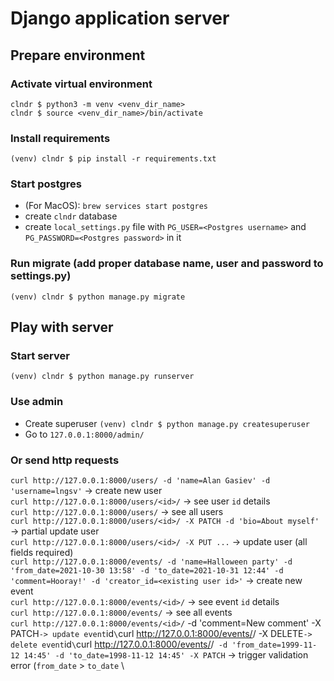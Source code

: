 # Django application server

## Prepare environment

### Activate virtual environment
```
clndr $ python3 -m venv <venv_dir_name>
clndr $ source <venv_dir_name>/bin/activate
```

### Install requirements
`(venv) clndr $ pip install -r requirements.txt`

### Start postgres
* (For MacOS): `brew services start postgres`
* create `clndr` database
* create `local_settings.py` file with `PG_USER=<Postgres username>` and `PG_PASSWORD=<Postgres password>` in it

### Run migrate (add proper database name, user and password to settings.py)
`(venv) clndr $ python manage.py migrate`

## Play with server

### Start server
`(venv) clndr $ python manage.py runserver`

### Use admin
* Create superuser `(venv) clndr $ python manage.py createsuperuser`
* Go to `127.0.0.1:8000/admin/`

### Or send http requests
`curl http://127.0.0.1:8000/users/ -d 'name=Alan Gasiev' -d 'username=lngsv'` -> create new user \
`curl http://127.0.0.1:8000/users/<id>/` -> see user `id` details \
`curl http://127.0.0.1:8000/users/` -> see all users \
`curl http://127.0.0.1:8000/users/<id>/ -X PATCH -d 'bio=About myself'` -> partial update user \
`curl http://127.0.0.1:8000/users/<id>/ -X PUT ...` -> update user (all fields required) \
`curl http://127.0.0.1:8000/events/ -d 'name=Halloween party' -d 'from_date=2021-10-30 13:58' -d 'to_date=2021-10-31 12:44' -d 'comment=Hooray!' -d 'creator_id=<existing user id>'` -> create new event \
`curl http://127.0.0.1:8000/events/<id>/` -> see event `id` details \
`curl http://127.0.0.1:8000/events/` -> see all events \
`curl http://127.0.0.1:8000/events/<id>/` -d 'comment=New comment' -X PATCH` -> update event `id` \
`curl http://127.0.0.1:8000/events/<id>/ -X DELETE` -> delete event `id` \
`curl http://127.0.0.1:8000/events/<id>/` -d 'from_date=1999-11-12 14:45' -d 'to_date=1998-11-12 14:45' -X PATCH` -> trigger validation error (`from_date` > `to_date` \


